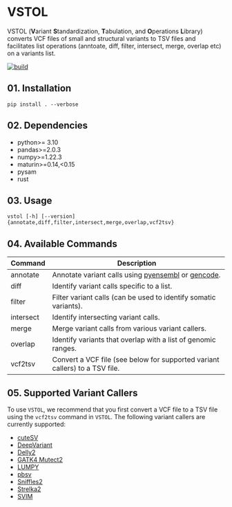 # VSTOL
VSTOL (**V**ariant **S**tandardization, **T**abulation, and **O**perations **L**ibrary) 
converts VCF files of small and structural variants to TSV files and facilitates 
list operations (anntoate, diff, filter, intersect, merge, overlap etc) on a 
variants list.

[![build](https://github.com/pirl-unc/vstol/actions/workflows/main.yml/badge.svg)](https://github.com/pirl-unc/vstol/actions/workflows/main.yml)

## 01. Installation

```
pip install . --verbose
```

## 02. Dependencies
- python>= 3.10
- pandas>=2.0.3
- numpy>=1.22.3
- maturin>=0.14,<0.15
- pysam
- rust

## 03. Usage

```
vstol [-h] [--version] {annotate,diff,filter,intersect,merge,overlap,vcf2tsv}
```

## 04. Available Commands

| Command | Description                                                                                                                 |
| ------- |-----------------------------------------------------------------------------------------------------------------------------|
| annotate | Annotate variant calls using [pyensembl](https://github.com/openvax/pyensembl) or [gencode](https://www.gencodegenes.org/). |
| diff | Identify variant calls specific to a list.                                                                                  |
| filter | Filter variant calls (can be used to identify somatic variants).                                                            |
| intersect | Identify intersecting variant calls.                                                                                        |
| merge | Merge variant calls from various variant callers.                                                                           |
| overlap | Identify variants that overlap with a list of genomic ranges.                                                               |
| vcf2tsv | Convert a VCF file (see below for supported variant callers) to a TSV file.                                                 |

## 05. Supported Variant Callers

To use `VSTOL`, we recommend that you first convert a VCF file to a TSV file 
using the `vcf2tsv` command in `VSTOL`. 
The following variant callers are currently supported:

- [cuteSV](https://github.com/tjiangHIT/cuteSV)
- [DeepVariant](https://github.com/google/deepvariant)
- [Delly2](https://github.com/dellytools/delly)
- [GATK4 Mutect2](https://gatk.broadinstitute.org/hc/en-us/articles/360035531132--How-to-Call-somatic-mutations-using-GATK4-Mutect2)
- [LUMPY](https://github.com/arq5x/lumpy-sv)
- [pbsv](https://github.com/PacificBiosciences/pbsv)
- [Sniffles2](https://github.com/fritzsedlazeck/Sniffles)
- [Strelka2](https://github.com/Illumina/strelka)
- [SVIM](https://github.com/eldariont/svim)

